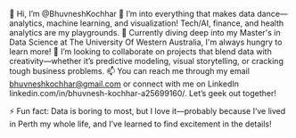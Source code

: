 👋 Hi, I’m @BhuvneshKochhar
👀 I’m into everything that makes data dance—analytics, machine learning, and visualization! Tech/AI, finance, and health analytics are my playgrounds.
🌱 Currently diving deep into my Master's in Data Science at The University Of Western Australia, I'm always hungry to learn more!
💞️ I’m looking to collaborate on projects that blend data with creativity—whether it’s predictive modeling, visual storytelling, or cracking tough business problems.
📫 You can reach me through my email bhuvneshkochhar@gmail.com or connect with me on LinkedIn linkedin.com/in/bhuvnesh-kochhar-a25699160/. Let’s geek out together!

⚡ Fun fact: Data is boring to most, but I love it—probably because I’ve lived in Perth my whole life, and I’ve learned to find excitement in the details!

<!---
BhuvneshKochhar/BhuvneshKochhar is a ✨ special ✨ repository because its `README.md` (this file) appears on your GitHub profile.
You can click the Preview link to take a look at your changes.
--->
